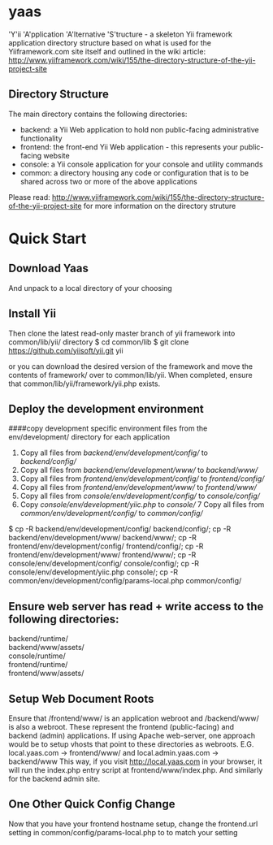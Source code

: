 yaas
====

'Y'ii 'A'pplication 'A'lternative 'S'tructure - a skeleton Yii framework application directory structure based on what is used for the Yiiframework.com site itself and outlined in the wiki article: http://www.yiiframework.com/wiki/155/the-directory-structure-of-the-yii-project-site

Directory Structure
-------------------
The main directory contains the following directories:

 - backend: a Yii Web application to hold non public-facing administrative functionality
 - frontend: the front-end Yii Web application - this represents your public-facing website
 - console: a Yii console application for your console and utility commands
 - common: a directory housing any code or configuration that is to be shared across two or more of the above applications

Please read: http://www.yiiframework.com/wiki/155/the-directory-structure-of-the-yii-project-site for more information on the directory struture

Quick Start
===========
Download Yaas
-------------
And unpack to a local directory of your choosing

Install Yii
-----------
Then clone the latest read-only master branch of yii framework into common/lib/yii/ directory
$ cd common/lib
$ git clone https://github.com/yiisoft/yii.git yii

or you can download the desired version of the framework and move the contents of framework/ over to
common/lib/yii. When completed, ensure that common/lib/yii/framework/yii.php exists.

Deploy the development environment
----------------------------------
####copy development specific environment files from the env/development/ directory for each application
1. Copy all files from *backend/env/development/config/* to *backend/config/*
2. Copy all files from *backend/env/development/www/* to  *backend/www/*
3. Copy all files from *frontend/env/development/config/* to *frontend/config/*
4. Copy all files from *frontend/env/development/www/* to *frontend/www/*
5. Copy all files from *console/env/development/config/* to *console/config/*
6. Copy *console/env/development/yiic.php* to *console/*
7  Copy all files from *common/env/development/config/* to *common/config/*

$ cp -R backend/env/development/config/ backend/config/; cp -R backend/env/development/www/ backend/www/; cp -R frontend/env/development/config/ frontend/config/; cp -R frontend/env/development/www/ frontend/www/; cp -R console/env/development/config/ console/config/; cp -R console/env/development/yiic.php console/; cp -R common/env/development/config/params-local.php common/config/

Ensure web server has read + write access to the following directories:
-----------------------------------------------------------------------
backend/runtime/  
backend/www/assets/  
console/runtime/  
frontend/runtime/  
frontend/www/assets/

Setup Web Document Roots
------------------------
Ensure that /frontend/www/ is an application webroot and /backend/www/ is also a webroot. These represent the frontend (public-facing) and backend (admin) applications. If using Apache web-server, one approach would be to setup vhosts that point to these directories as webroots.
E.G. 
local.yaas.com -> frontend/www/ 
and 
local.admin.yaas.com -> backend/www 
This way, if you visit http://local.yaas.com in your browser, it will run the index.php entry script at frontend/www/index.php. And similarly for the backend admin site.

One Other Quick Config Change
-----------------------------
Now that you have your frontend hostname setup, change the frontend.url setting in common/config/params-local.php to to match your setting




